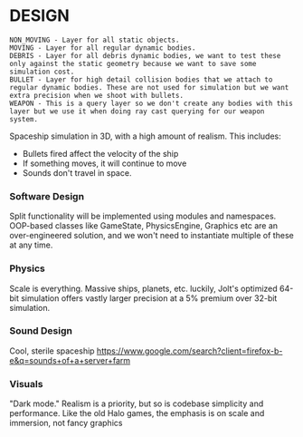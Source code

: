 # DESIGN

    NON_MOVING - Layer for all static objects.
    MOVING - Layer for all regular dynamic bodies.
    DEBRIS - Layer for all debris dynamic bodies, we want to test these only against the static geometry because we want to save some simulation cost.
    BULLET - Layer for high detail collision bodies that we attach to regular dynamic bodies. These are not used for simulation but we want extra precision when we shoot with bullets.
    WEAPON - This is a query layer so we don't create any bodies with this layer but we use it when doing ray cast querying for our weapon system.

Spaceship simulation in 3D, with a high amount of realism. This includes:
* Bullets fired affect the velocity of the ship
* If something moves, it will continue to move
* Sounds don't travel in space.

### Software Design
Split functionality will be implemented using modules and namespaces. OOP-based classes like GameState, PhysicsEngine, Graphics etc are an over-engineered solution, and we won't need to instantiate multiple of these at any time.

### Physics
Scale is everything. Massive ships, planets, etc. luckily, Jolt's optimized 64-bit simulation offers vastly larger precision at a 5% premium over 32-bit simulation.

### Sound Design
Cool, sterile spaceship
https://www.google.com/search?client=firefox-b-e&q=sounds+of+a+server+farm

### Visuals
"Dark mode." Realism is a priority, but so is codebase simplicity and performance. Like the old Halo games, the emphasis is on scale and immersion, not fancy graphics
